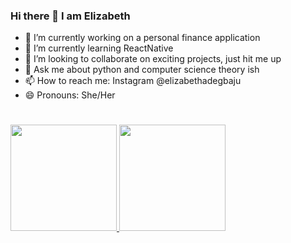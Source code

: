 ### Hi there 👋 I am Elizabeth

- 🔭 I’m currently working on a personal finance application
- 🌱 I’m currently learning ReactNative
- 👯 I’m looking to collaborate on exciting projects, just hit me up
- 💬 Ask me about python and computer science theory ish
- 📫 How to reach me: Instagram @elizabethadegbaju
- 😄 Pronouns: She/Her
<!-- - 🤔 I’m looking for help with ... -->
<!-- - ⚡ Fun fact: ... -->
#
<a href="https://github.com/elizabethadegbaju">
  <img height="170px" src="https://github-readme-stats.vercel.app/api?username=elizabethadegbaju&count_private=true&show_icons=true&theme=synthwave" />
</a>
<a href="https://github.com/elizabethadegbaju">
  <img height="170px" src="https://github-readme-stats.vercel.app/api/top-langs/?username=elizabethadegbaju&layout=compact&show_icons=true&theme=synthwave" />
</a>
